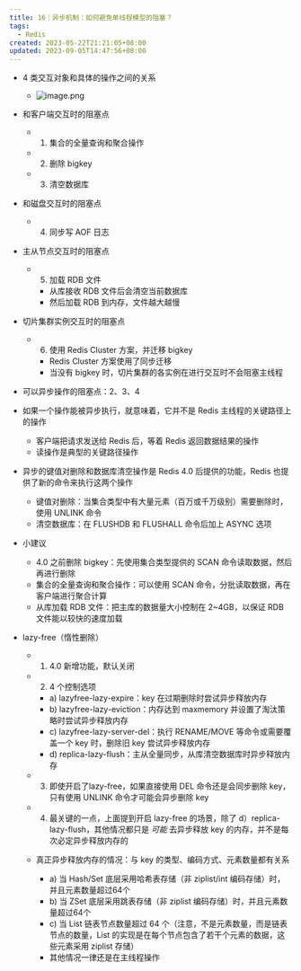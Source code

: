 ```yaml
---
title: 16｜异步机制：如何避免单线程模型的阻塞？
tags:
  - Redis
created: 2023-05-22T21:21:05+08:00
updated: 2023-09-05T14:47:56+08:00
---
```


- 4 类交互对象和具体的操作之间的关系
  - ![image.png](https://cdn.jsdelivr.net/gh/11ze/static/images/redis-16-1.png)

- 和客户端交互时的阻塞点

  - 1. 集合的全量查询和聚合操作
  - 2. 删除 bigkey
  - 3. 清空数据库

- 和磁盘交互时的阻塞点

  - 4. 同步写 AOF 日志

- 主从节点交互时的阻塞点

  - 5. 加载 RDB 文件

    - 从库接收 RDB 文件后会清空当前数据库
    - 然后加载 RDB 到内存，文件越大越慢

- 切片集群实例交互时的阻塞点

  - 6. 使用 Redis Cluster 方案，并迁移 bigkey

    - Redis Cluster 方案使用了同步迁移
    - 当没有 bigkey 时，切片集群的各实例在进行交互时不会阻塞主线程

- 可以异步操作的阻塞点：2、3、4
- 如果一个操作能被异步执行，就意味着，它并不是 Redis 主线程的关键路径上的操作

  - 客户端把请求发送给 Redis 后，等着 Redis 返回数据结果的操作
  - 读操作是典型的关键路径操作

- 异步的键值对删除和数据库清空操作是 Redis 4.0 后提供的功能，Redis 也提供了新的命令来执行这两个操作

  - 键值对删除：当集合类型中有大量元素（百万或千万级别）需要删除时，使用 UNLINK 命令
  - 清空数据库：在 FLUSHDB 和 FLUSHALL 命令后加上 ASYNC 选项

- 小建议

  - 4.0 之前删除 bigkey：先使用集合类型提供的 SCAN 命令读取数据，然后再进行删除
  - 集合的全量查询和聚合操作：可以使用 SCAN 命令，分批读取数据，再在客户端进行聚合计算
  - 从库加载 RDB 文件：把主库的数据量大小控制在 2~4GB，以保证 RDB 文件能以较快的速度加载

- lazy-free（惰性删除）

  - 1. 4.0 新增功能，默认关闭
  - 2. 4 个控制选项

    - a) lazyfree-lazy-expire：key 在过期删除时尝试异步释放内存
    - b) lazyfree-lazy-eviction：内存达到 maxmemory 并设置了淘汰策略时尝试异步释放内存
    - c) lazyfree-lazy-server-del：执行 RENAME/MOVE 等命令或需要覆盖一个 key 时，删除旧 key 尝试异步释放内存
    - d) replica-lazy-flush：主从全量同步，从库清空数据库时异步释放内存

  - 3. 即使开启了lazy-free，如果直接使用 DEL 命令还是会同步删除 key，只有使用 UNLINK 命令才可能会异步删除 key
  - 4. 最关键的一点，上面提到开启 lazy-free 的场景，除了 d）replica-lazy-flush，其他情况都只是 *可能* 去异步释放 key 的内存，并不是每次必定异步释放内存的
  - 真正异步释放内存的情况：与 key 的类型、编码方式、元素数量都有关系

    - a) 当 Hash/Set 底层采用哈希表存储（非 ziplist/int 编码存储）时，并且元素数量超过64个
    - b) 当 ZSet 底层采用跳表存储（非 ziplist 编码存储）时，并且元素数量超过64个
    - c) 当 List 链表节点数量超过 64 个（注意，不是元素数量，而是链表节点的数量，List 的实现是在每个节点包含了若干个元素的数据，这些元素采用 ziplist 存储）
    - 其他情况一律还是在主线程操作
